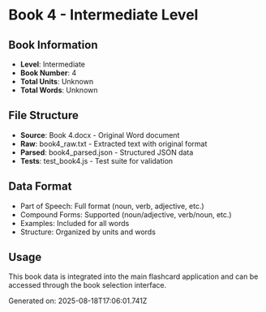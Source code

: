 # Book 4 - Intermediate Level

## Book Information
- **Level**: Intermediate
- **Book Number**: 4
- **Total Units**: Unknown
- **Total Words**: Unknown

## File Structure
- **Source**: Book 4.docx - Original Word document
- **Raw**: book4_raw.txt - Extracted text with original format
- **Parsed**: book4_parsed.json - Structured JSON data
- **Tests**: test_book4.js - Test suite for validation

## Data Format
- Part of Speech: Full format (noun, verb, adjective, etc.)
- Compound Forms: Supported (noun/adjective, verb/noun, etc.)
- Examples: Included for all words
- Structure: Organized by units and words

## Usage
This book data is integrated into the main flashcard application and can be accessed through the book selection interface.

Generated on: 2025-08-18T17:06:01.741Z
